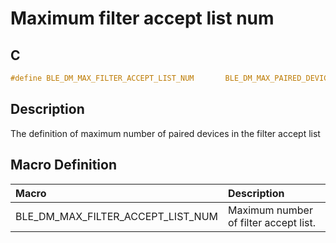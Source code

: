 # Maximum filter accept list num

## C

```c
#define BLE_DM_MAX_FILTER_ACCEPT_LIST_NUM       BLE_DM_MAX_PAIRED_DEVICE_NUM
```

## Description

The definition of maximum number of paired devices in the filter accept list

## Macro Definition

|Macro|Description|
|:---|:---|
|BLE_DM_MAX_FILTER_ACCEPT_LIST_NUM|Maximum number of filter accept list.|
